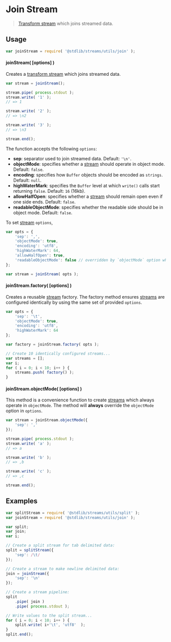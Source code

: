 Join Stream
===

> [Transform stream][transform-stream] which joins streamed data.


<!-- <usage> -->

## Usage

``` javascript
var joinStream = require( '@stdlib/streams/utils/join' );
```

#### joinStream( \[options\] )

Creates a [transform stream][transform-stream] which joins streamed data.

``` javascript
var stream = joinStream();

stream.pipe( process.stdout );
stream.write( '1' );
// => 1

stream.write( '2' );
// => \n2

stream.write( '3' );
// => \n3

stream.end();
```

The function accepts the following `options`:

* __sep__: separator used to join streamed data. Default: `'\n'`.
* __objectMode__: specifies whether a [stream][stream] should operate in object mode. Default: `false`.
* __encoding__: specifies how `Buffer` objects should be encoded as `strings`. Default: `null`.
* __highWaterMark__: specifies the `Buffer` level at which `write()` calls start returning `false`. Default: `16` (16kb).
* __allowHalfOpen__: specifies whether a [stream][stream] should remain open even if one side ends. Default: `false`.
* __readableObjectMode__: specifies whether the readable side should be in object mode. Default: `false`.

To set [stream][stream] `options`,

``` javascript
var opts = {
	'sep': ',',
	'objectMode': true,
	'encoding': 'utf8',
	'highWaterMark': 64,
	'allowHalfOpen': true,
	'readableObjectMode': false // overridden by `objectMode` option when `objectMode=true`
};

var stream = joinStream( opts );
```


#### joinStream.factory( \[options\] )

Creates a reusable [stream][stream] factory. The factory method ensures [streams][stream] are configured identically by using the same set of provided `options`.

``` javascript
var opts = {
	'sep': '\t',
	'objectMode': true,
	'encoding': 'utf8',
	'highWaterMark': 64	
};

var factory = joinStream.factory( opts );

// Create 10 identically configured streams...
var streams = [];
var i;
for ( i = 0; i < 10; i++ ) {
	streams.push( factory() );
}
```


#### joinStream.objectMode( [options] )

This method is a convenience function to create [streams][stream] which always operate in `objectMode`. The method will __always__ override the `objectMode` option in `options`.

``` javascript
var stream = joinStream.objectMode({
	'sep': ','
});

stream.pipe( process.stdout );
stream.write( 'a' );
// => a

stream.write( 'b' );
// => ,b

stream.write( 'c' );
// => ,c

stream.end();
```

<!-- </usage> -->


<!-- <examples> -->

## Examples

``` javascript
var splitStream = require( '@stdlib/streams/utils/split' );
var joinStream = require( '@stdlib/streams/utils/join' );

var split;
var join;
var i;

// Create a split stream for tab delimited data:
split = splitStream({
	'sep': /\t/
});

// Create a stream to make newline delimited data:
join = joinStream({
	'sep': '\n'
});

// Create a stream pipeline:
split
	.pipe( join )
	.pipe( process.stdout );

// Write values to the split stream...
for ( i = 0; i < 10; i++ ) {
	split.write( i+'\t', 'utf8'  );
}
split.end();
```

<!-- </examples> -->


<!-- <links> -->

[stream]: https://nodejs.org/api/stream.html
[transform-stream]: https://nodejs.org/api/stream.html

<!-- </links> -->
